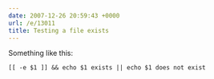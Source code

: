 ```yaml
---
date: 2007-12-26 20:59:43 +0000
url: /e/13011
title: Testing a file exists
---
```


Something like this:

	[[ -e $1 ]] && echo $1 exists || echo $1 does not exist
